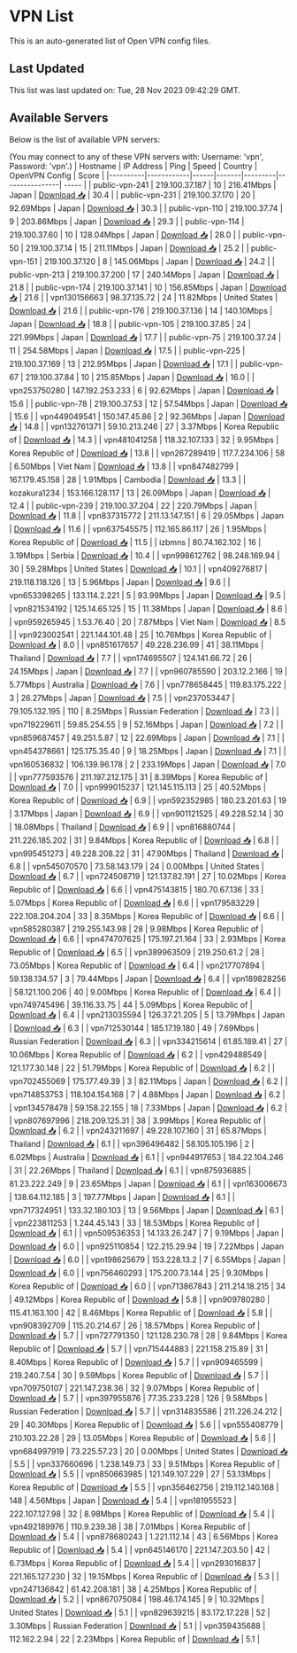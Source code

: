 # VPN List

This is an auto-generated list of Open VPN config files.

## Last Updated

This list was last updated on: Tue, 28 Nov 2023 09:42:29 GMT.

## Available Servers

Below is the list of available VPN servers:

(You may connect to any of these VPN servers with: Username: 'vpn', Password: 'vpn'.)
| Hostname | IP Address | Ping | Speed | Country | OpenVPN Config | Score |
|----------|------------|------|-------|---------|----------------| ----- |
| public-vpn-241 | 219.100.37.187 | 10 | 216.41Mbps | Japan | [Download 📥](./configs/server_0_JP.ovpn) | 30.4 |
| public-vpn-231 | 219.100.37.170 | 20 | 92.69Mbps | Japan | [Download 📥](./configs/server_1_JP.ovpn) | 30.3 |
| public-vpn-110 | 219.100.37.74 | 9 | 203.86Mbps | Japan | [Download 📥](./configs/server_2_JP.ovpn) | 29.3 |
| public-vpn-114 | 219.100.37.60 | 10 | 128.04Mbps | Japan | [Download 📥](./configs/server_3_JP.ovpn) | 28.0 |
| public-vpn-50 | 219.100.37.14 | 15 | 211.11Mbps | Japan | [Download 📥](./configs/server_4_JP.ovpn) | 25.2 |
| public-vpn-151 | 219.100.37.120 | 8 | 145.06Mbps | Japan | [Download 📥](./configs/server_5_JP.ovpn) | 24.2 |
| public-vpn-213 | 219.100.37.200 | 17 | 240.14Mbps | Japan | [Download 📥](./configs/server_6_JP.ovpn) | 21.8 |
| public-vpn-174 | 219.100.37.141 | 10 | 156.85Mbps | Japan | [Download 📥](./configs/server_7_JP.ovpn) | 21.6 |
| vpn130156663 | 98.37.135.72 | 24 | 11.82Mbps | United States | [Download 📥](./configs/server_8_US.ovpn) | 21.6 |
| public-vpn-176 | 219.100.37.136 | 14 | 140.10Mbps | Japan | [Download 📥](./configs/server_9_JP.ovpn) | 18.8 |
| public-vpn-105 | 219.100.37.85 | 24 | 221.99Mbps | Japan | [Download 📥](./configs/server_10_JP.ovpn) | 17.7 |
| public-vpn-75 | 219.100.37.24 | 11 | 254.58Mbps | Japan | [Download 📥](./configs/server_11_JP.ovpn) | 17.5 |
| public-vpn-225 | 219.100.37.169 | 13 | 212.95Mbps | Japan | [Download 📥](./configs/server_12_JP.ovpn) | 17.1 |
| public-vpn-67 | 219.100.37.84 | 10 | 215.85Mbps | Japan | [Download 📥](./configs/server_13_JP.ovpn) | 16.0 |
| vpn253750280 | 147.192.253.233 | 6 | 92.62Mbps | Japan | [Download 📥](./configs/server_14_JP.ovpn) | 15.6 |
| public-vpn-78 | 219.100.37.53 | 12 | 57.54Mbps | Japan | [Download 📥](./configs/server_15_JP.ovpn) | 15.6 |
| vpn449049541 | 150.147.45.86 | 2 | 92.36Mbps | Japan | [Download 📥](./configs/server_16_JP.ovpn) | 14.8 |
| vpn132761371 | 59.10.213.246 | 27 | 3.37Mbps | Korea Republic of | [Download 📥](./configs/server_17_KR.ovpn) | 14.3 |
| vpn481041258 | 118.32.107.133 | 32 | 9.95Mbps | Korea Republic of | [Download 📥](./configs/server_18_KR.ovpn) | 13.8 |
| vpn267289419 | 117.7.234.106 | 58 | 6.50Mbps | Viet Nam | [Download 📥](./configs/server_19_VN.ovpn) | 13.8 |
| vpn847482799 | 167.179.45.158 | 28 | 1.91Mbps | Cambodia | [Download 📥](./configs/server_20_KH.ovpn) | 13.3 |
| kozakura1234 | 153.166.128.117 | 13 | 26.09Mbps | Japan | [Download 📥](./configs/server_21_JP.ovpn) | 12.4 |
| public-vpn-239 | 219.100.37.204 | 22 | 220.79Mbps | Japan | [Download 📥](./configs/server_22_JP.ovpn) | 11.8 |
| vpn837315772 | 211.13.147.151 | 6 | 29.05Mbps | Japan | [Download 📥](./configs/server_23_JP.ovpn) | 11.6 |
| vpn637545575 | 112.165.86.117 | 26 | 1.95Mbps | Korea Republic of | [Download 📥](./configs/server_24_KR.ovpn) | 11.5 |
| izbmns | 80.74.162.102 | 16 | 3.19Mbps | Serbia | [Download 📥](./configs/server_25_RS.ovpn) | 10.4 |
| vpn998612762 | 98.248.169.94 | 30 | 59.28Mbps | United States | [Download 📥](./configs/server_26_US.ovpn) | 10.1 |
| vpn409276817 | 219.118.118.126 | 13 | 5.96Mbps | Japan | [Download 📥](./configs/server_27_JP.ovpn) | 9.6 |
| vpn653398265 | 133.114.2.221 | 5 | 93.99Mbps | Japan | [Download 📥](./configs/server_28_JP.ovpn) | 9.5 |
| vpn821534192 | 125.14.65.125 | 15 | 11.38Mbps | Japan | [Download 📥](./configs/server_29_JP.ovpn) | 8.6 |
| vpn959265945 | 1.53.76.40 | 20 | 7.87Mbps | Viet Nam | [Download 📥](./configs/server_30_VN.ovpn) | 8.5 |
| vpn923002541 | 221.144.101.48 | 25 | 10.76Mbps | Korea Republic of | [Download 📥](./configs/server_31_KR.ovpn) | 8.0 |
| vpn851617657 | 49.228.236.99 | 41 | 38.11Mbps | Thailand | [Download 📥](./configs/server_32_TH.ovpn) | 7.7 |
| vpn174695507 | 124.141.66.72 | 26 | 24.15Mbps | Japan | [Download 📥](./configs/server_33_JP.ovpn) | 7.7 |
| vpn960785590 | 203.12.2.166 | 19 | 5.77Mbps | Australia | [Download 📥](./configs/server_34_AU.ovpn) | 7.6 |
| vpn778658445 | 119.83.175.222 | 3 | 26.27Mbps | Japan | [Download 📥](./configs/server_35_JP.ovpn) | 7.5 |
| vpn237053447 | 79.105.132.195 | 110 | 8.25Mbps | Russian Federation | [Download 📥](./configs/server_36_RU.ovpn) | 7.3 |
| vpn719229611 | 59.85.254.55 | 9 | 52.16Mbps | Japan | [Download 📥](./configs/server_37_JP.ovpn) | 7.2 |
| vpn859687457 | 49.251.5.87 | 12 | 22.69Mbps | Japan | [Download 📥](./configs/server_38_JP.ovpn) | 7.1 |
| vpn454378661 | 125.175.35.40 | 9 | 18.25Mbps | Japan | [Download 📥](./configs/server_39_JP.ovpn) | 7.1 |
| vpn160536832 | 106.139.96.178 | 2 | 233.19Mbps | Japan | [Download 📥](./configs/server_40_JP.ovpn) | 7.0 |
| vpn777593576 | 211.197.212.175 | 31 | 8.39Mbps | Korea Republic of | [Download 📥](./configs/server_41_KR.ovpn) | 7.0 |
| vpn999015237 | 121.145.115.113 | 25 | 40.52Mbps | Korea Republic of | [Download 📥](./configs/server_42_KR.ovpn) | 6.9 |
| vpn592352985 | 180.23.201.63 | 19 | 3.17Mbps | Japan | [Download 📥](./configs/server_43_JP.ovpn) | 6.9 |
| vpn901121525 | 49.228.52.14 | 30 | 18.08Mbps | Thailand | [Download 📥](./configs/server_44_TH.ovpn) | 6.9 |
| vpn816880744 | 211.226.185.202 | 31 | 9.84Mbps | Korea Republic of | [Download 📥](./configs/server_45_KR.ovpn) | 6.8 |
| vpn995451273 | 49.228.208.22 | 31 | 47.90Mbps | Thailand | [Download 📥](./configs/server_46_TH.ovpn) | 6.8 |
| vpn545070570 | 73.58.143.179 | 24 | 0.00Mbps | United States | [Download 📥](./configs/server_47_US.ovpn) | 6.7 |
| vpn724508719 | 121.137.82.191 | 27 | 10.02Mbps | Korea Republic of | [Download 📥](./configs/server_48_KR.ovpn) | 6.6 |
| vpn475143815 | 180.70.67.136 | 33 | 5.07Mbps | Korea Republic of | [Download 📥](./configs/server_49_KR.ovpn) | 6.6 |
| vpn179583229 | 222.108.204.204 | 33 | 8.35Mbps | Korea Republic of | [Download 📥](./configs/server_50_KR.ovpn) | 6.6 |
| vpn585280387 | 219.255.143.98 | 28 | 9.98Mbps | Korea Republic of | [Download 📥](./configs/server_51_KR.ovpn) | 6.6 |
| vpn474707625 | 175.197.21.164 | 33 | 2.93Mbps | Korea Republic of | [Download 📥](./configs/server_52_KR.ovpn) | 6.5 |
| vpn389963509 | 219.250.61.2 | 28 | 73.05Mbps | Korea Republic of | [Download 📥](./configs/server_53_KR.ovpn) | 6.4 |
| vpn217707894 | 59.138.134.57 | 3 | 79.44Mbps | Japan | [Download 📥](./configs/server_54_JP.ovpn) | 6.4 |
| vpn189828256 | 58.121.100.206 | 40 | 9.00Mbps | Korea Republic of | [Download 📥](./configs/server_55_KR.ovpn) | 6.4 |
| vpn749745496 | 39.116.33.75 | 44 | 5.09Mbps | Korea Republic of | [Download 📥](./configs/server_56_KR.ovpn) | 6.4 |
| vpn213035594 | 126.37.21.205 | 5 | 13.79Mbps | Japan | [Download 📥](./configs/server_57_JP.ovpn) | 6.3 |
| vpn712530144 | 185.17.19.180 | 49 | 7.69Mbps | Russian Federation | [Download 📥](./configs/server_58_RU.ovpn) | 6.3 |
| vpn334215614 | 61.85.189.41 | 27 | 10.06Mbps | Korea Republic of | [Download 📥](./configs/server_59_KR.ovpn) | 6.2 |
| vpn429488549 | 121.177.30.148 | 22 | 51.79Mbps | Korea Republic of | [Download 📥](./configs/server_60_KR.ovpn) | 6.2 |
| vpn702455069 | 175.177.49.39 | 3 | 82.11Mbps | Japan | [Download 📥](./configs/server_61_JP.ovpn) | 6.2 |
| vpn714853753 | 118.104.154.168 | 7 | 4.88Mbps | Japan | [Download 📥](./configs/server_62_JP.ovpn) | 6.2 |
| vpn134578478 | 59.158.22.155 | 18 | 7.33Mbps | Japan | [Download 📥](./configs/server_63_JP.ovpn) | 6.2 |
| vpn807697996 | 218.209.125.31 | 38 | 3.99Mbps | Korea Republic of | [Download 📥](./configs/server_64_KR.ovpn) | 6.2 |
| vpn243211697 | 49.228.107.160 | 31 | 65.87Mbps | Thailand | [Download 📥](./configs/server_65_TH.ovpn) | 6.1 |
| vpn396496482 | 58.105.105.196 | 2 | 6.02Mbps | Australia | [Download 📥](./configs/server_66_AU.ovpn) | 6.1 |
| vpn944917653 | 184.22.104.246 | 31 | 22.26Mbps | Thailand | [Download 📥](./configs/server_67_TH.ovpn) | 6.1 |
| vpn875936885 | 81.23.222.249 | 9 | 23.65Mbps | Japan | [Download 📥](./configs/server_68_JP.ovpn) | 6.1 |
| vpn163006673 | 138.64.112.185 | 3 | 197.77Mbps | Japan | [Download 📥](./configs/server_69_JP.ovpn) | 6.1 |
| vpn717324951 | 133.32.180.103 | 13 | 9.56Mbps | Japan | [Download 📥](./configs/server_70_JP.ovpn) | 6.1 |
| vpn223811253 | 1.244.45.143 | 33 | 18.53Mbps | Korea Republic of | [Download 📥](./configs/server_71_KR.ovpn) | 6.1 |
| vpn509536353 | 14.133.26.247 | 7 | 9.19Mbps | Japan | [Download 📥](./configs/server_72_JP.ovpn) | 6.0 |
| vpn925110854 | 122.215.29.94 | 19 | 7.22Mbps | Japan | [Download 📥](./configs/server_73_JP.ovpn) | 6.0 |
| vpn198625679 | 153.228.13.2 | 7 | 6.55Mbps | Japan | [Download 📥](./configs/server_74_JP.ovpn) | 6.0 |
| vpn756460293 | 175.200.73.144 | 25 | 9.30Mbps | Korea Republic of | [Download 📥](./configs/server_75_KR.ovpn) | 6.0 |
| vpn713867843 | 211.214.18.215 | 34 | 49.12Mbps | Korea Republic of | [Download 📥](./configs/server_76_KR.ovpn) | 5.8 |
| vpn909780280 | 115.41.163.100 | 42 | 8.46Mbps | Korea Republic of | [Download 📥](./configs/server_77_KR.ovpn) | 5.8 |
| vpn908392709 | 115.20.214.67 | 26 | 18.57Mbps | Korea Republic of | [Download 📥](./configs/server_78_KR.ovpn) | 5.7 |
| vpn727791350 | 121.128.230.78 | 28 | 9.84Mbps | Korea Republic of | [Download 📥](./configs/server_79_KR.ovpn) | 5.7 |
| vpn715444883 | 221.158.215.89 | 31 | 8.40Mbps | Korea Republic of | [Download 📥](./configs/server_80_KR.ovpn) | 5.7 |
| vpn909465599 | 219.240.7.54 | 30 | 9.59Mbps | Korea Republic of | [Download 📥](./configs/server_81_KR.ovpn) | 5.7 |
| vpn709750107 | 221.147.238.36 | 32 | 9.07Mbps | Korea Republic of | [Download 📥](./configs/server_82_KR.ovpn) | 5.7 |
| vpn397955876 | 77.35.233.228 | 126 | 9.58Mbps | Russian Federation | [Download 📥](./configs/server_83_RU.ovpn) | 5.7 |
| vpn314835586 | 211.226.24.212 | 29 | 40.30Mbps | Korea Republic of | [Download 📥](./configs/server_84_KR.ovpn) | 5.6 |
| vpn555408779 | 210.103.22.28 | 29 | 13.05Mbps | Korea Republic of | [Download 📥](./configs/server_85_KR.ovpn) | 5.6 |
| vpn684997919 | 73.225.57.23 | 20 | 0.00Mbps | United States | [Download 📥](./configs/server_86_US.ovpn) | 5.5 |
| vpn337660696 | 1.238.149.73 | 33 | 9.51Mbps | Korea Republic of | [Download 📥](./configs/server_87_KR.ovpn) | 5.5 |
| vpn850663985 | 121.149.107.229 | 27 | 53.13Mbps | Korea Republic of | [Download 📥](./configs/server_88_KR.ovpn) | 5.5 |
| vpn356462756 | 219.112.140.168 | 148 | 4.56Mbps | Japan | [Download 📥](./configs/server_89_JP.ovpn) | 5.4 |
| vpn181955523 | 222.107.127.98 | 32 | 8.98Mbps | Korea Republic of | [Download 📥](./configs/server_90_KR.ovpn) | 5.4 |
| vpn492189976 | 110.9.239.38 | 38 | 7.01Mbps | Korea Republic of | [Download 📥](./configs/server_91_KR.ovpn) | 5.4 |
| vpn878680243 | 1.221.112.14 | 43 | 6.56Mbps | Korea Republic of | [Download 📥](./configs/server_92_KR.ovpn) | 5.4 |
| vpn645146170 | 221.147.203.50 | 42 | 6.73Mbps | Korea Republic of | [Download 📥](./configs/server_93_KR.ovpn) | 5.4 |
| vpn293016837 | 221.165.127.230 | 32 | 19.15Mbps | Korea Republic of | [Download 📥](./configs/server_94_KR.ovpn) | 5.3 |
| vpn247136842 | 61.42.208.181 | 38 | 4.25Mbps | Korea Republic of | [Download 📥](./configs/server_95_KR.ovpn) | 5.2 |
| vpn867075084 | 198.46.174.145 | 9 | 10.32Mbps | United States | [Download 📥](./configs/server_96_US.ovpn) | 5.1 |
| vpn829639215 | 83.172.17.228 | 52 | 3.30Mbps | Russian Federation | [Download 📥](./configs/server_97_RU.ovpn) | 5.1 |
| vpn359435688 | 112.162.2.94 | 22 | 2.23Mbps | Korea Republic of | [Download 📥](./configs/server_98_KR.ovpn) | 5.1 |
